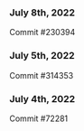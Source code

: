 ### July 8th, 2022

Commit #230394

### July 5th, 2022

Commit #314353


### July 4th, 2022

Commit #72281
